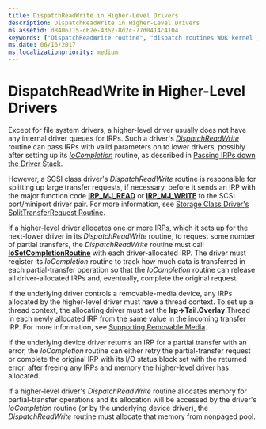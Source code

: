 ```yaml
---
title: DispatchReadWrite in Higher-Level Drivers
description: DispatchReadWrite in Higher-Level Drivers
ms.assetid: d8406115-c62e-4362-8d2c-77d0414c4104
keywords: ["DispatchReadWrite routine", "dispatch routines WDK kernel , DispatchReadWrite routine", "read/write dispatch routines WDK kernel", "IRP_MJ_WRITE I/O function codes", "IRP_MJ_READ I/O function codes", "data transfers WDK kernel , read/write dispatch routines", "transferring data WDK kernel , read/write dispatch routines"]
ms.date: 06/16/2017
ms.localizationpriority: medium
---
```


# DispatchReadWrite in Higher-Level Drivers





Except for file system drivers, a higher-level driver usually does not have any internal driver queues for IRPs. Such a driver's [*DispatchReadWrite*](https://docs.microsoft.com/windows-hardware/drivers/ddi/wdm/nc-wdm-driver_dispatch) routine can pass IRPs with valid parameters on to lower drivers, possibly after setting up its [*IoCompletion*](https://docs.microsoft.com/windows-hardware/drivers/ddi/wdm/nc-wdm-io_completion_routine) routine, as described in [Passing IRPs down the Driver Stack](passing-irps-down-the-driver-stack.md).

However, a SCSI class driver's *DispatchReadWrite* routine is responsible for splitting up large transfer requests, if necessary, before it sends an IRP with the major function code [**IRP\_MJ\_READ**](https://docs.microsoft.com/windows-hardware/drivers/kernel/irp-mj-read) or [**IRP\_MJ\_WRITE**](https://docs.microsoft.com/windows-hardware/drivers/kernel/irp-mj-write) to the SCSI port/miniport driver pair. For more information, see [Storage Class Driver's SplitTransferRequest Routine](https://docs.microsoft.com/windows-hardware/drivers/storage/storage-class-driver-s-splittransferrequest-routine).

If a higher-level driver allocates one or more IRPs, which it sets up for the next-lower driver in its *DispatchReadWrite* routine, to request some number of partial transfers, the *DispatchReadWrite* routine must call [**IoSetCompletionRoutine**](https://docs.microsoft.com/windows-hardware/drivers/ddi/wdm/nf-wdm-iosetcompletionroutine) with each driver-allocated IRP. The driver must register its *IoCompletion* routine to track how much data is transferred in each partial-transfer operation so that the *IoCompletion* routine can release all driver-allocated IRPs and, eventually, complete the original request.

If the underlying driver controls a removable-media device, any IRPs allocated by the higher-level driver must have a thread context. To set up a thread context, the allocating driver must set the **Irp-&gt;Tail.Overlay**.Thread in each newly allocated IRP from the same value in the incoming transfer IRP. For more information, see [Supporting Removable Media](supporting-removable-media.md).

If the underlying device driver returns an IRP for a partial transfer with an error, the *IoCompletion* routine can either retry the partial-transfer request or complete the original IRP with its I/O status block set with the returned error, after freeing any IRPs and memory the higher-level driver has allocated.

If a higher-level driver's *DispatchReadWrite* routine allocates memory for partial-transfer operations and its allocation will be accessed by the driver's *IoCompletion* routine (or by the underlying device driver), the *DispatchReadWrite* routine must allocate that memory from nonpaged pool.

 

 




